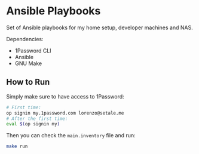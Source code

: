 # Ansible Playbooks
Set of Ansible playbooks for my home setup, developer machines and NAS.

Dependencies:

* 1Password CLI
* Ansible
* GNU Make

## How to Run
Simply make sure to have access to 1Password:

```bash
# First time:
op signin my.1password.com lorenzo@setale.me
# After the first time:
eval $(op signin my)
```

Then you can check the `main.inventory` file and run:

```bash
make run
```
